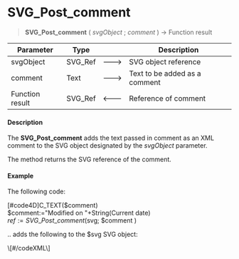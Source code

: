 # SVG_Post_comment

>**SVG_Post_comment** ( *svgObject* ; *comment* ) -> Function result

| Parameter | Type |  | Description |
| --- | --- | --- | --- |
| svgObject | SVG_Ref | &#x1F852; | SVG object reference |
| comment | Text | &#x1F852; | Text to be added as a comment |
| Function result | SVG_Ref | &#x1F850; | Reference of comment |



#### Description 

The **SVG\_Post\_comment** adds the text passed in comment as an XML comment to the SVG object designated by the *svgObject* parameter.

The method returns the SVG reference of the comment. 

#### Example 

The following code:

\[#code4D\]C\_TEXT($comment)  
$comment:="Modified on "+String(Current date)  
$ref:= SVG\_Post\_comment ($svg; $comment )

.. adds the following to the $svg SVG object:

 <!--Modified on 12/12/2011-->\[#/codeXML\]
